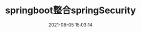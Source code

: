 ---
title: springboot整合springSecurity
date: 2021-08-05 15:03:14
tags:
  - spring Security
type: spring Security
description: Spring Security 是一个功能强大且高度可定制的身份验证和访问控制框架。
keywords: Spring Security
top_img: /images/springSecurity/log.jpg
aside: true
categories:
  - 教程
  - springSecurity
cover: /images/springSecurity/log.jpg
---
